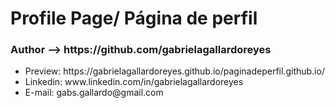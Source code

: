<div>
  <h1> Profile Page/ Página de perfil </h1>
  <h3> Author --> https://github.com/gabrielagallardoreyes </h3>
  <ul>
    <li>Preview: https://gabrielagallardoreyes.github.io/paginadeperfil.github.io/ </li>
    <li>Linkedin: www.linkedin.com/in/gabrielagallardoreyes  </li>
    <li>E-mail: gabs.gallardo@gmail.com</li>
  </ul>
</div>
